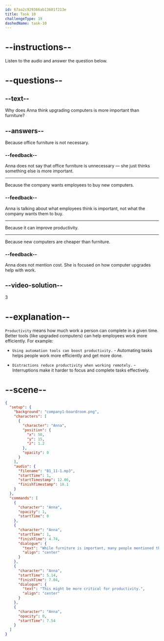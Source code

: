 ```yaml
---
id: 67aa2c929366ab13601f213e
title: Task 10
challengeType: 19
dashedName: task-10
---
```


<!-- (Audio) Anna: While furniture is important, many people mentioned that their computers need upgrades. This might be more critical for productivity. -->

# --instructions--

Listen to the audio and answer the question below.

# --questions--

## --text--

Why does Anna think upgrading computers is more important than furniture?

## --answers--

Because office furniture is not necessary.

### --feedback--

Anna does not say that office furniture is unnecessary — she just thinks something else is more important.

---

Because the company wants employees to buy new computers.

### --feedback--

Anna is talking about what employees think is important, not what the company wants them to buy.

---

Because it can improve productivity.

---

Because new computers are cheaper than furniture.

### --feedback--

Anna does not mention cost. She is focused on how computer upgrades help with work.

## --video-solution--

3

# --explanation--

`Productivity` means how much work a person can complete in a given time. Better tools (like upgraded computers) can help employees work more efficiently. For example:

- `Using automation tools can boost productivity.` - Automating tasks helps people work more efficiently and get more done.

- `Distractions reduce productivity when working remotely.` - Interruptions make it harder to focus and complete tasks effectively.

# --scene--

```json
{
  "setup": {
    "background": "company1-boardroom.png",
    "characters": [
      {
        "character": "Anna",
        "position": {
          "x": 50,
          "y": 15,
          "z": 1.2
        },
        "opacity": 0
      }
    ],
    "audio": {
      "filename": "B1_11-1.mp3",
      "startTime": 1,
      "startTimestamp": 12.06,
      "finishTimestamp": 18.1
    }
  },
  "commands": [
    {
      "character": "Anna",
      "opacity": 1,
      "startTime": 0
    },
    {
      "character": "Anna",
      "startTime": 1,
      "finishTime": 4.74,
      "dialogue": {
        "text": "While furniture is important, many people mentioned that their computers need upgrades.",
        "align": "center"
      }
    },
    {
      "character": "Anna",
      "startTime": 5.14,
      "finishTime": 7.04,
      "dialogue": {
        "text": "This might be more critical for productivity.",
        "align": "center"
      }
    },
    {
      "character": "Anna",
      "opacity": 0,
      "startTime": 7.54
    }
  ]
}
```
